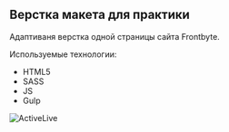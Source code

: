## Верстка макета для практики


Адаптиваня верстка одной страницы сайта Frontbyte.

Используемые технологии:
* HTML5
* SASS
* JS
* Gulp

![ActiveLive](https://user-images.githubusercontent.com/50422809/139024416-890cfa02-81f0-4467-9fbd-f25b860174d6.png)
